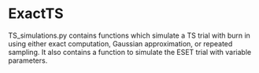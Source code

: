 # ExactTS

TS_simulations.py contains functions which simulate a TS trial with burn in using either exact computation, Gaussian approximation, or repeated sampling. It also contains a function to simulate the ESET trial with variable parameters.
